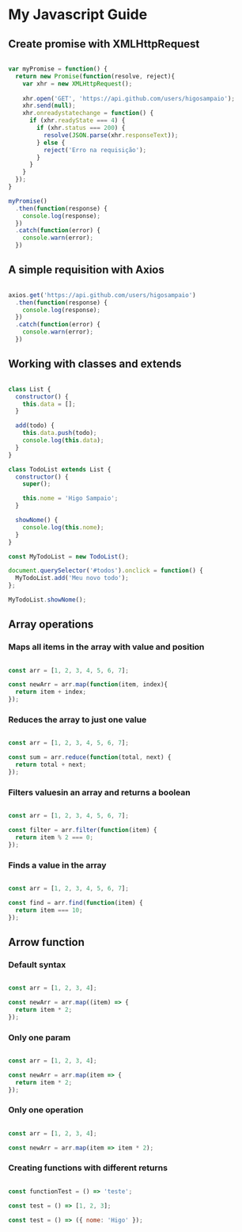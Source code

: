# My Javascript Guide

## Create promise with XMLHttpRequest

```javascript

var myPromise = function() {
  return new Promise(function(resolve, reject){
    var xhr = new XMLHttpRequest();
    
    xhr.open('GET', 'https://api.github.com/users/higosampaio');
    xhr.send(null);
    xhr.onreadystatechange = function() {
      if (xhr.readyState === 4) {
        if (xhr.status === 200) {
          resolve(JSON.parse(xhr.responseText));
        } else {
          reject('Erro na requisição');
        }
      }
    }
  });
}

myPromise()
  .then(function(response) {
    console.log(response);
  })
  .catch(function(error) {
    console.warn(error);
  })

```

## A simple requisition with Axios

```javascript

axios.get('https://api.github.com/users/higosampaio')
  .then(function(response) {
    console.log(response);
  })
  .catch(function(error) {
    console.warn(error);
  })

```

## Working with classes and extends

```javascript

class List {
  constructor() {
    this.data = [];
  }

  add(todo) {
    this.data.push(todo);
    console.log(this.data);
  }
}

class TodoList extends List {
  constructor() {
    super();

    this.nome = 'Higo Sampaio';
  }

  showNome() {
    console.log(this.nome);
  }
}

const MyTodoList = new TodoList();

document.querySelector('#todos').onclick = function() {
  MyTodoList.add('Meu novo todo');
};

MyTodoList.showNome();

```

## Array operations

### Maps all items in the array with value and position

```javascript

const arr = [1, 2, 3, 4, 5, 6, 7];

const newArr = arr.map(function(item, index){
  return item + index;
});

```

### Reduces the array to just one value

```javascript

const arr = [1, 2, 3, 4, 5, 6, 7];

const sum = arr.reduce(function(total, next) {
  return total + next;
});

```

### Filters values ​​in an array and returns a boolean

```javascript

const arr = [1, 2, 3, 4, 5, 6, 7];

const filter = arr.filter(function(item) {
  return item % 2 === 0;
});

```
 
### Finds a value in the array

```javascript

const arr = [1, 2, 3, 4, 5, 6, 7];

const find = arr.find(function(item) {
  return item === 10;
});

```

## Arrow function

### Default syntax

```javascript

const arr = [1, 2, 3, 4];

const newArr = arr.map((item) => {
  return item * 2;
});

```

### Only one param

```javascript

const arr = [1, 2, 3, 4];

const newArr = arr.map(item => {
  return item * 2;
});

```

### Only one operation

```javascript

const arr = [1, 2, 3, 4];

const newArr = arr.map(item => item * 2);

```

### Creating functions with different returns

```javascript

const functionTest = () => 'teste';

const test = () => [1, 2, 3];

const test = () => ({ nome: 'Higo' });

```
